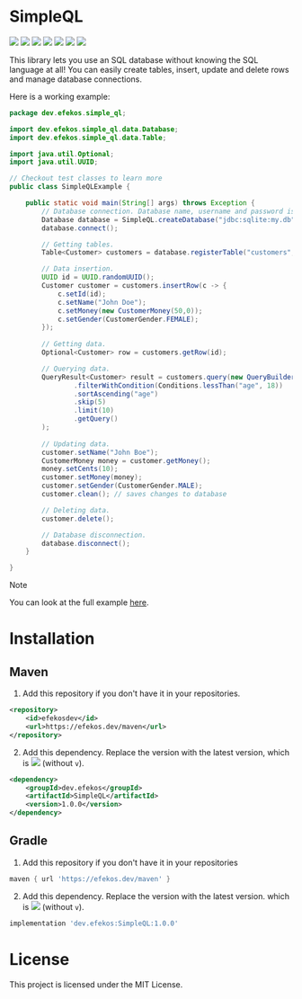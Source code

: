 # SimpleQL

![](https://flat.badgen.net/github/license/efekos/SimpleQL)
![](https://flat.badgen.net/github/release/efekos/SimpleQL)
![](https://flat.badgen.net/github/releases/efekos/SimpleQL)
![](https://flat.badgen.net/github/stars/efekos/SimpleQL)
![](https://flat.badgen.net/github/issues/efekos/SimpleQL)
![](https://flat.badgen.net/github/prs/efekos/SimpleQL)
[![](https://flat.badgen.net/static/JavaDoc/Available/green)](https://efekos.dev/javadoc/simpleql/1.0/index.html)

This library lets you use an SQL database without knowing the SQL language at all! You can easily create tables, insert,
update and delete rows and manage database connections.

Here is a working example:

```java
package dev.efekos.simple_ql;

import dev.efekos.simple_ql.data.Database;
import dev.efekos.simple_ql.data.Table;

import java.util.Optional;
import java.util.UUID;

// Checkout test classes to learn more
public class SimpleQLExample {

    public static void main(String[] args) throws Exception {
        // Database connection. Database name, username and password is ignored since this is SQLite.
        Database database = SimpleQL.createDatabase("jdbc:sqlite:my.db","simpleql","admin","12345678");
        database.connect();

        // Getting tables.
        Table<Customer> customers = database.registerTable("customers", Customer.class);

        // Data insertion.
        UUID id = UUID.randomUUID();
        Customer customer = customers.insertRow(c -> {
            c.setId(id);
            c.setName("John Doe");
            c.setMoney(new CustomerMoney(50,0));
            c.setGender(CustomerGender.FEMALE);
        });
        
        // Getting data.
        Optional<Customer> row = customers.getRow(id);

        // Querying data.
        QueryResult<Customer> result = customers.query(new QueryBuilder()
                .filterWithCondition(Conditions.lessThan("age", 18))
                .sortAscending("age")
                .skip(5)
                .limit(10)
                .getQuery()
        );
        
        // Updating data.
        customer.setName("John Boe");
        CustomerMoney money = customer.getMoney();
        money.setCents(10);
        customer.setMoney(money);
        customer.setGender(CustomerGender.MALE);
        customer.clean(); // saves changes to database

        // Deleting data.
        customer.delete();

        // Database disconnection.
        database.disconnect();
    }

}

```

> [!NOTE]
> You can look at the full example [here](https://github.com/efekos/SimpleQL/tree/v1.0/src/test/java/dev/efekos/simple_ql).

# Installation

## Maven

1. Add this repository if you don't have it in your repositories.
````xml
<repository>
    <id>efekosdev</id>
    <url>https://efekos.dev/maven</url>
</repository>
````

2. Add this dependency. Replace the version with the latest version, which is ![](https://badgen.net/github/release/efekos/SimpleQL) (without `v`).
````xml
<dependency>
    <groupId>dev.efekos</groupId>
    <artifactId>SimpleQL</artifactId>
    <version>1.0.0</version>
</dependency> 
````

## Gradle

1. Add this repository if you don't have it in your repositories
````gradle
maven { url 'https://efekos.dev/maven' } 
````

2. Add this dependency. Replace the version with the latest version. which is ![](https://badgen.net/github/release/efekos/SimpleQL) (without `v`).
````gradle
implementation 'dev.efekos:SimpleQL:1.0.0' 
````

# License

This project is licensed under the MIT License.